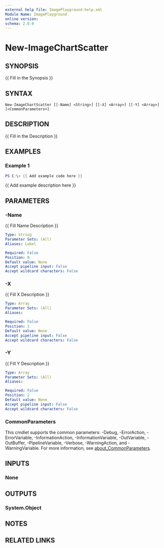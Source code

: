 ```yaml
---
external help file: ImagePlayground-help.xml
Module Name: ImagePlayground
online version:
schema: 2.0.0
---
```


# New-ImageChartScatter

## SYNOPSIS
{{ Fill in the Synopsis }}

## SYNTAX

```
New-ImageChartScatter [[-Name] <String>] [[-X] <Array>] [[-Y] <Array>] [<CommonParameters>]
```

## DESCRIPTION
{{ Fill in the Description }}

## EXAMPLES

### Example 1
```powershell
PS C:\> {{ Add example code here }}
```

{{ Add example description here }}

## PARAMETERS

### -Name
{{ Fill Name Description }}

```yaml
Type: String
Parameter Sets: (All)
Aliases: Label

Required: False
Position: 0
Default value: None
Accept pipeline input: False
Accept wildcard characters: False
```

### -X
{{ Fill X Description }}

```yaml
Type: Array
Parameter Sets: (All)
Aliases:

Required: False
Position: 1
Default value: None
Accept pipeline input: False
Accept wildcard characters: False
```

### -Y
{{ Fill Y Description }}

```yaml
Type: Array
Parameter Sets: (All)
Aliases:

Required: False
Position: 2
Default value: None
Accept pipeline input: False
Accept wildcard characters: False
```

### CommonParameters
This cmdlet supports the common parameters: -Debug, -ErrorAction, -ErrorVariable, -InformationAction, -InformationVariable, -OutVariable, -OutBuffer, -PipelineVariable, -Verbose, -WarningAction, and -WarningVariable. For more information, see [about_CommonParameters](http://go.microsoft.com/fwlink/?LinkID=113216).

## INPUTS

### None

## OUTPUTS

### System.Object
## NOTES

## RELATED LINKS
